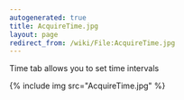 ```yaml
---
autogenerated: true
title: AcquireTime.jpg
layout: page
redirect_from: /wiki/File:AcquireTime.jpg
---
```


Time tab allows you to set time intervals

{% include img src="AcquireTime.jpg" %}
